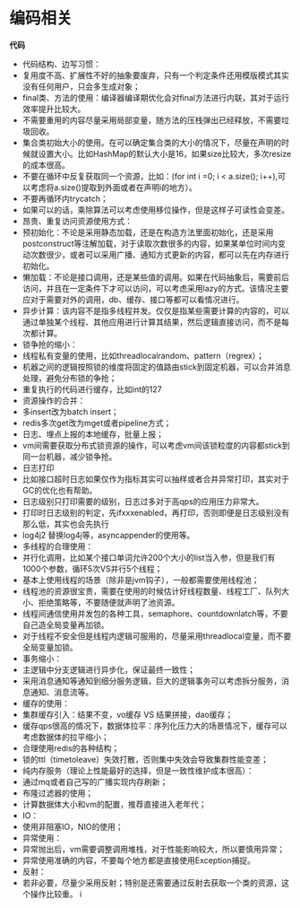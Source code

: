 # 编码相关

**代码**

* 代码结构、边写习惯：
* 复用度不高、扩展性不好的抽象要废弃，只有一个判定条件还用模版模式其实没有任何用户，只会多生成对象；
* final类、方法的使用：编译器编译期优化会对final方法进行内联，其对于运行效率提升比较大。
* 不需要重用的内容尽量采用局部变量，随方法的压栈弹出已经释放，不需要垃圾回收。
* 集合类初始大小的使用。在可以确定集合类的大小的情况下，尽量在声明的时候就设置大小。比如HashMap的默认大小是16，如果size比较大，多次resize的成本很高。
* 不要在循环中反复获取同一个资源，比如：\(for int i =0; i &lt; a.size\(\); i++\),可以考虑将a.size\(\)提取到外面或者在声明i的地方）。
* 不要再循环内trycatch；
* 如果可以的话，乘除算法可以考虑使用移位操作，但是这样子可读性会变差。
* 昂贵、重复访问资源使用方式：
* 预初始化：不论是采用静态加载，还是在构造方法里面初始化，还是采用postconstruct等注解加载，对于读取次数很多的内容，如果某单位时间内变动次数很少，或者可以采用广播、通知方式更新的内容，都可以先在内存进行初始化。
* 懒加载：不论是接口调用，还是某些值的调用。如果在代码抽象后，需要前后访问，并且在一定条件下才可以访问，可以考虑采用lazy的方式。该情况主要应对于需要对外的调用，db、缓存、接口等都可以看情况进行。
* 异步计算：该内容不是指多线程并发。仅仅是指某些需要计算的内容的，可以通过单独某个线程、其他应用进行计算其结果，然后逻辑直接访问，而不是每次都计算。
* 锁争抢的缩小：
* 线程私有变量的使用，比如threadlocalrandom、pattern（regrex）；
* 机器之间的逻辑按照锁的维度将固定的值路由stick到固定机器，可以合并消息处理，避免分布锁的争抢；
* 重复执行的代码进行缓存，比如int的127
* 资源操作的合并：
* 多insert改为batch insert；
* redis多次get改为mget或者pipeline方式；
* 日志、埋点上报的本地缓存，批量上报；
* vm间需要获取分布式锁资源的操作，可以考虑vm间该锁粒度的内容都stick到同一台机器，减少锁争抢。
* 日志打印
* 比如接口超时日志如果仅作为指标其实可以抽样或者合并异常打印，其实对于GC的优化也有帮助。
* 日志级别只打印需要的级别，日志过多对于高qps的应用压力非常大。
* 打印时日志级别的判定，先ifxxxenabled，再打印，否则即便是日志级别没有那么低，其实也会先执行
* log4j2 替换log4j等，asyncappender的使用等。
* 多线程的合理使用：
* 并行化调用，比如某个接口单词允许200个大小的list当入参，但是我们有1000个参数，循环5次VS并行5个线程；
* 基本上使用线程的场景（除非是jvm钩子），一般都需要使用线程池；
* 线程池的资源很宝贵，需要在使用的时候估计好线程数量、线程工厂、队列大小、拒绝策略等，不要随便就声明了池资源。
* 线程间通信使用并发包的各种工具，semaphore、countdownlatch等，不要自己造全局变量再加锁。
* 对于线程不安全但是线程内逻辑可服用的，尽量采用threadlocal变量，而不要全局变量加锁。
* 事务缩小：
* 主逻辑中分支逻辑进行异步化，保证最终一致性；
* 采用消息通知等通知到细分服务逻辑，巨大的逻辑事务可以考虑拆分服务，消息通知、消息流等。
* 缓存的使用：
* 集群缓存引入：结果不变，vo缓存 VS 结果拼接，dao缓存；
* 缓存qps很高的情况下，数据体拉平：序列化压力大的场景情况下，缓存可以考虑数据体的拉平缩小；
* 合理使用redis的各种结构；
* 锁的ttl（timetoleave）失效打散，否则集中失效会导致集群性能变差；
* 纯内存服务（理论上性能最好的选择，但是一致性维护成本很高）：
* 通过mq或者自己写的广播实现内存刷新；
* 布隆过滤器的使用；
* 计算数据体大小和vm的配置，推荐直接进入老年代；
* IO：
* 使用非阻塞IO，NIO的使用；
* 异常使用：
* 异常抛出后，vm需要调整调用堆栈，对于性能影响较大，所以要慎用异常；
* 异常使用准确的内容，不要每个地方都是直接使用Exception捕捉。
* 反射：
* 若非必要，尽量少采用反射；特别是还需要通过反射去获取一个类的资源，这个操作比较重。    i


